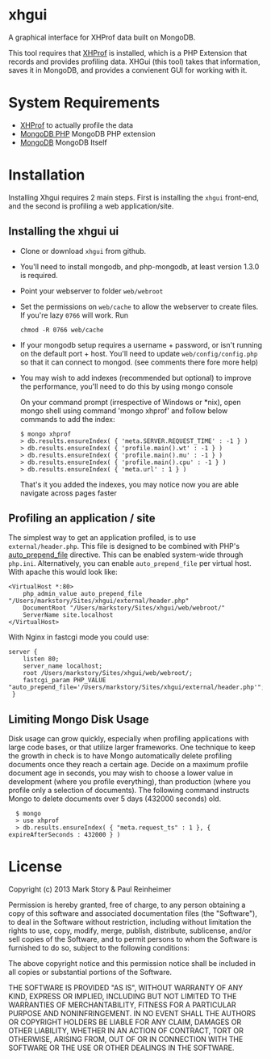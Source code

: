 xhgui
=====

A graphical interface for XHProf data built on MongoDB.

This tool requires that [XHProf](http://pecl.php.net/package/xhprof) is installed, which is a PHP Extension that records and provides profiling data. XHGui (this tool) takes that information, saves it in MongoDB, and provides a convienent GUI for working with it.


System Requirements
===================

 * [XHProf](http://pecl.php.net/package/xhprof) to actually profile the data
 * [MongoDB PHP](http://pecl.php.net/package/mongo) MongoDB PHP extension
 * [MongoDB](http://www.mongodb.org/) MongoDB Itself


Installation
============

Installing Xhgui requires 2 main steps. First is installing the `xhgui` front-end, and the second is profiling a web application/site.


Installing the xhgui ui
-----------------------

* Clone or download `xhgui` from github.
* You'll need to install mongodb, and php-mongodb, at least version 1.3.0 is required.
* Point your webserver to folder `web/webroot` 
* Set the permissions on `web/cache` to allow the webserver to create files.
  If you're lazy `0766` will work. Run

  ```
  chmod -R 0766 web/cache
  ```

* If your mongodb setup requires a username + password, or isn't running on the default port + host.
  You'll need to update `web/config/config.php` so that it can connect to mongod. (see comments there fore more help)

* You may wish to add indexes (recommended but optional) to improve the performance, you'll need to do this by using  mongo console

  On your command prompt (irrespective of Windows or \*nix), open mongo shell using command 'mongo xhprof' and follow below  commands to add the index:
  
  ```
  $ mongo xhprof
  > db.results.ensureIndex( { 'meta.SERVER.REQUEST_TIME' : -1 } )
  > db.results.ensureIndex( { 'profile.main().wt' : -1 } )
  > db.results.ensureIndex( { 'profile.main().mu' : -1 } )
  > db.results.ensureIndex( { 'profile.main().cpu' : -1 } )
  > db.results.ensureIndex( { 'meta.url' : 1 } )
  ```

  That's it you added the indexes, you may notice now you are able navigate across pages faster

Profiling an application / site
-------------------------------

The simplest way to get an application profiled, is to use `external/header.php`.
This file is designed to be combined with PHP's [auto_prepend_file](http://www.php.net/manual/en/ini.core.php#ini.auto-prepend-file) directive. This can be enabled system-wide through `php.ini`. Alternatively, you can enable
`auto_prepend_file` per virtual host. With apache this would look like:

    <VirtualHost *:80>
        php_admin_value auto_prepend_file "/Users/markstory/Sites/xhgui/external/header.php"
        DocumentRoot "/Users/markstory/Sites/xhgui/web/webroot/"
        ServerName site.localhost
    </VirtualHost>

With Nginx in fastcgi mode you could use:

    server {
        listen 80;
        server_name localhost;
        root /Users/markstory/Sites/xhgui/web/webroot/;
        fastcgi_param PHP_VALUE "auto_prepend_file='/Users/markstory/Sites/xhgui/external/header.php'";
     }

Limiting Mongo Disk Usage 
-------------------------

Disk usage can grow quickly, especially when profiling applications with large code bases, or that utilize larger frameworks. One technique to keep the growth in check is to have Mongo automatically delete profiling documents once they reach a certain age. Decide on a maximum profile document age in seconds, you may wish to choose a lower value in development (where you profile everything), than production (where you profile only a selection of documents). The following command instructs Mongo to delete documents over 5 days (432000 seconds) old.

      $ mongo
      > use xhprof
      > db.results.ensureIndex( { "meta.request_ts" : 1 }, { expireAfterSeconds : 432000 } )


License
=======

Copyright (c) 2013 Mark Story & Paul Reinheimer

Permission is hereby granted, free of charge, to any person obtaining a copy of this software and associated documentation files (the "Software"), to deal in the Software without restriction, including without limitation the rights to use, copy, modify, merge, publish, distribute, sublicense, and/or sell copies of the Software, and to permit persons to whom the Software is furnished to do so, subject to the following conditions:

The above copyright notice and this permission notice shall be included in all copies or substantial portions of the Software.

THE SOFTWARE IS PROVIDED "AS IS", WITHOUT WARRANTY OF ANY KIND, EXPRESS OR IMPLIED, INCLUDING BUT NOT LIMITED TO THE WARRANTIES OF MERCHANTABILITY, FITNESS FOR A PARTICULAR PURPOSE AND NONINFRINGEMENT. IN NO EVENT SHALL THE AUTHORS OR COPYRIGHT HOLDERS BE LIABLE FOR ANY CLAIM, DAMAGES OR OTHER LIABILITY, WHETHER IN AN ACTION OF CONTRACT, TORT OR OTHERWISE, ARISING FROM, OUT OF OR IN CONNECTION WITH THE SOFTWARE OR THE USE OR OTHER DEALINGS IN THE SOFTWARE.
